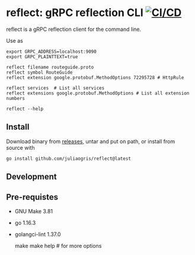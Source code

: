# reflect: gRPC reflection CLI [![CI/CD](https://github.com/juliaogris/reflect/workflows/CI/CD/badge.svg?branch=master)](https://github.com/squareup/gurl/actions?query=workflow%3ACI%2FCD+branch%3Amaster)

reflect is a gRPC reflection client for the command line.

Use as

	export GRPC_ADDRESS=localhost:9090
	export GRPC_PLAINTTEXT=true

	reflect filename routeguide.proto
	reflect symbol RouteGuide
	reflect extension google.protobuf.MethodOptions 72295728 # HttpRule

	reflect services  # List all services
	reflect extensions google.protobuf.MethodOptions # List all extension numbers

	reflect --help


## Install

Download binary from [releases](releases), untar and put on path, or
install from source with

	go install github.com/juliaogris/reflect@latest

## Development

## Pre-requistes

* GNU Make 3.81
* go 1.16.3
* golangci-lint 1.37.0

	make
	make help  # for more options

